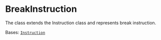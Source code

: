 # BreakInstruction

The class extends the Instruction class and represents break instruction.

Bases: [`Instruction`](instruction/)
